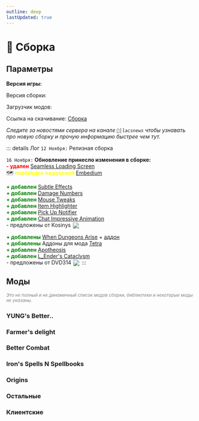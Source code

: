 ```yaml
---
outline: deep
lastUpdated: true
---
```


# 🔮 Сборка
## Параметры 

**Версия игры: <Badge type="info" text="1.20.1" />**

Версия сборки: <Badge type="tip" text="v3.50" />

Загрузчик модов: <Badge type="info" text="1.20.1 Forge" />

Ссылка на скачивание: [Сборка](https://drive.google.com/uc?export=download&id=1aG8czBV8oGXpzmeVNt7AoMiv6D9K18zM) 

*Следите за новостями сервера на канале `📰│lacsnews` чтобы узнавать про новую сборку и прочую  информацию быстрее чем тут.*

::: details Лог
`12 Ноября:` Релизная сборка 

`16 Ноября:` **Обновление принесло изменения в сборке:** <br/>
**<span style="color: red;">- удален</span>** [Seamless Loading Screen](https://www.curseforge.com/minecraft/mc-mods/seamless-loading-screen-forge) <br/>
🗺️ **<span style="color: yellow;">переведен на русский</span>** [Embedium](https://www.curseforge.com/minecraft/mc-mods/embeddium) <br/>

**<span style="color: green;">+ добавлен</span>** [Subtle Effects](https://modrinth.com/mod/subtle-effects) <br/>
**<span style="color: green;">+ добавлен</span>** [Damage Numbers](https://modrinth.com/mod/damagenumbers) <br/>
**<span style="color: green;">+ добавлен</span>** [Mouse Tweaks](https://modrinth.com/mod/mouse-tweaks) <br/>
**<span style="color: green;">+ добавлен</span>** [Item Highlighter](https://modrinth.com/mod/item-highlighter) <br/>
**<span style="color: green;">+ добавлен</span>** [Pick Up Notifier](https://modrinth.com/mod/pick-up-notifier) <br/>
**<span style="color: green;">+ добавлен</span>** [Chat Impressive Animation](https://modrinth.com/mod/chat-impressive-animation) <br/>
\- предложены от Kosinys <img src="https://api.mineatar.io/face/58650faf-08ae-438a-a1ce-ec99ba38c4e6?scale=3" style="display: inline; margin: 0 2px; vertical-align: middle;" /> 

**<span style="color: green;">+ добавлены</span>** [When Dungeons Arise](https://modrinth.com/mod/when-dungeons-arise) + [аддон](https://modrinth.com/mod/when-dungeons-arise-seven-seas) <br/>
**<span style="color: green;">+ добавлены</span>** Аддоны для мода [Tetra](https://www.curseforge.com/minecraft/mc-mods/tetra) <br/>
**<span style="color: green;">+ добавлен</span>** [Apotheosis](https://www.curseforge.com/minecraft/mc-mods/apotheosis) <br/>
**<span style="color: green;">+ добавлен</span>** [L_Ender's Cataclysm](https://modrinth.com/mod/l_enders-cataclysm) <br/>
\- предложены от DVD314 <img src="https://api.mineatar.io/face/9806b0b5-baa2-48c6-b70e-64af239a78eb?scale=3" style="display: inline; margin: 0 2px; vertical-align: middle;" />
:::

## Моды
*<span style="color: gray;"><sup>Это не полный и не динамичный список модов сборки, библиотеки и некоторые моды не указаны. </sup></span>*

### YUNG's Better.. <Badge type="warning" text="Новое" />
<Box :items="[
  { 
    name: 'Desert Temples', 
    link: 'https://modrinth.com/mod/yungs-better-desert-temples', 
    image: 'https://cdn.modrinth.com/data/XNlO7sBv/32fc82949e922ad9281ac9a8fe965afc04261848_96.webp', 
    color: '#00FF00', desc: 'Modrinth', tag: 'New' //icon: 'simple-icons:modrinth'
  },
  { 
    name: 'Dungeons', 
    link: 'https://modrinth.com/mod/yungs-better-dungeons', 
    image: 'https://cdn.modrinth.com/data/o1C1Dkj5/9b54b2d932a5a5b6565c93814935c04902f3179b_96.webp', 
    color: '#00FF00', desc: 'Modrinth', tag: 'New' //icon: 'simple-icons:modrinth'
  },
  { 
    name: 'Jungle Temples', 
    link: 'https://modrinth.com/mod/yungs-better-jungle-temples', 
    image: 'https://cdn.modrinth.com/data/z9Ve58Ih/a142b7d112fe6812592de7db2d2badb1398100a7_96.webp', 
    color: '#00FF00', desc: 'Modrinth', tag: 'New' //icon: 'simple-icons:modrinth'
  },
  { 
    name: 'Mineshafts', 
    link: 'https://modrinth.com/mod/yungs-better-mineshafts', 
    image: 'https://cdn.modrinth.com/data/HjmxVlSr/4e41ef8344db48b8368cd3d6f35844c8a619f446_96.webp', 
    color: '#00FF00', desc: 'Modrinth', tag: 'New' //icon: 'simple-icons:modrinth'
  },
  { 
    name: 'Nether Fortresses', 
    link: 'https://modrinth.com/mod/yungs-better-nether-fortresses', 
    image: 'https://cdn.modrinth.com/data/Z2mXHnxP/3c88dd70c00b5e47addd9fdeba53a7c96076088d_96.webp', 
    color: '#00FF00', desc: 'Modrinth', tag: 'New' //icon: 'simple-icons:modrinth'
  },
  { 
    name: 'Ocean Monuments', 
    link: 'https://modrinth.com/mod/yungs-better-ocean-monuments', 
    image: 'https://cdn.modrinth.com/data/3dT9sgt4/05c04c64ab9e5bf523701fa7bc0ac54adec25337_96.webp', 
    color: '#00FF00', desc: 'Modrinth',  tag: 'New'//icon: 'simple-icons:modrinth'
  },
  { 
    name: 'Witch Huts', 
    link: 'https://modrinth.com/mod/yungs-better-witch-huts', 
    image: 'https://cdn.modrinth.com/data/t5FRdP87/20d3e930ec0a010723df61df091160104294e0b0_96.webp', 
    color: '#00FF00', desc: 'Modrinth',  tag: 'New'//icon: 'simple-icons:modrinth'
  },
  { 
    name: 'Bridges', 
    link: 'https://modrinth.com/mod/yungs-bridges', 
    image: 'https://cdn.modrinth.com/data/Ht4BfYp6/b465e98ac5f2742cf52292e6649b6abb76665e8f_96.webp', 
    color: '#00FF00', desc: 'Modrinth', tag: 'New' //icon: 'simple-icons:modrinth'
  },
  { 
    name: 'Extras', 
    link: 'https://modrinth.com/mod/yungs-extras', 
    image: 'https://cdn.modrinth.com/data/ZYgyPyfq/153c00f1d64b90c8b5fd0c5136df91a65efc1df2_96.webp', 
    color: '#00FF00', desc: 'Modrinth', tag: 'New' //icon: 'simple-icons:modrinth'
  },
]"
/>

### Farmer's delight <Badge type="tip" text="Обнова" />
<Box :items="[
  { 
    name: 'Farmer\'s Delight', 
    link: 'https://www.curseforge.com/minecraft/mc-mods/farmers-delight', 
    image: 'https://media.forgecdn.net/avatars/thumbnails/396/11/256/256/637595005615179370.png', 
    color: '#FF0000', desc: 'Curseforge', 
  },
  { 
    name: 'Nether\'s Delight', 
    link: 'https://www.curseforge.com/minecraft/mc-mods/nethers-delight', 
    image: 'https://media.forgecdn.net/avatars/thumbnails/397/613/256/256/637598857629083481.png', 
    color: '#FF0000', desc: 'Curseforge', 
  },
   { 
    name: 'My Nether\'s Delight', 
    link: 'https://www.curseforge.com/minecraft/mc-mods/my-nethers-delight', 
    image: 'https://media.forgecdn.net/avatars/thumbnails/1036/230/256/256/638560666018816482.png', 
    color: '#FF0000', desc: 'Curseforge', tag: 'New'
  },
  { 
    name: 'Aquamirae Delight', 
    link: 'https://modrinth.com/mod/aquamirae-delight', 
    image: 'https://cdn.modrinth.com/data/cCXV545X/b5b15a5fdab90a6075408aae2ed1c204dbcf0043.png', 
    color: '#00FF00', desc: 'Modrinth', tag: 'New'//icon: 'simple-icons:modrinth'
  },
  { 
    name: 'Chef\'s Delight', 
    link: 'https://modrinth.com/mod/chefs-delight', 
    image: 'https://cdn.modrinth.com/data/pvcsfne4/4c31bd820651aaea721c87186a1007a415f1311e_96.webp', 
    color: '#00FF00', desc: 'Modrinth', tag: 'New' //icon: 'simple-icons:modrinth'
  },
  { 
    name: 'Corn Delight', 
    link: 'https://modrinth.com/mod/corn-delight', 
    image: 'https://cdn.modrinth.com/data/uxLAKWU8/cf30d49b57cd91cf2c06e850c8728151ce89a79a.png', 
    color: '#00FF00', desc: 'Modrinth', tag: 'New'//icon: 'simple-icons:modrinth'
  },
  { 
    name: 'Crabber\'s Delight', 
    link: 'https://modrinth.com/mod/crabbers-delight', 
    image: 'https://cdn.modrinth.com/data/gBGdVBJy/dda9137ec6e5a1abccbf921e100c20dcfa5cba2d.png', 
    color: '#00FF00', desc: 'Modrinth', tag: 'New'//icon: 'simple-icons:modrinth'
  },
  { 
    name: 'End\'s Delight', 
    link: 'https://modrinth.com/mod/ends-delight', 
    image: 'https://cdn.modrinth.com/data/yHN0njMr/bc333fa34161b1e4d3c2e185210bb558aa1d480a.png', 
    color: '#00FF00', desc: 'Modrinth', tag: 'New'//icon: 'simple-icons:modrinth'
  },
  { 
    name: 'Iron\'s Spells Delight', 
    link: 'https://modrinth.com/mod/irons-spells-delight', 
    image: 'https://cdn.modrinth.com/data/Ne9jukgU/dff6b43ae8b0148b2ab7cae12b14d4a0e19f59b6_96.webp', 
    color: '#00FF00', desc: 'Modrinth', tag: 'New'//icon: 'simple-icons:modrinth'
  },
  { 
    name: 'Miner\'s Delight', 
    link: 'https://modrinth.com/mod/miners-delight', 
    image: 'https://cdn.modrinth.com/data/qMxbM4BQ/0d6f967d3ad184dd296c62a9891e2b2b7d45f61d.png', 
    color: '#00FF00', desc: 'Modrinth', tag: 'New' //icon: 'simple-icons:modrinth'
  },
  { 
    name: 'More Delight', 
    link: 'https://modrinth.com/mod/more-delight', 
    image: 'https://cdn.modrinth.com/data/znHQQtuU/a0b97c0306ac9507bca7b81059fb146051596e08.gif', 
    color: '#00FF00', desc: 'Modrinth', tag: 'New'//icon: 'simple-icons:modrinth'
  },
]"
/>

### Better Combat <Badge type="tip" text="Обнова" />
<Box :items="[
  { 
    name: 'Better Combat', 
    link: 'https://www.curseforge.com/minecraft/mc-mods/better-combat-by-daedelus', 
    image: 'https://media.forgecdn.net/avatars/thumbnails/566/413/256/256/637925434672465483.png', 
    color: '#FF0000', desc: 'Curseforge', 
  },
  { 
    name: 'Aqua Combat', 
    link: 'https://modrinth.com/mod/aqua-combat', 
    image: 'https://cdn.modrinth.com/data/k9CzFr8q/dc9751a61cdb6e5e8764a8c44466d2781ae4085a_96.webp', 
    color: '#00FF00', desc: 'Modrinth', tag: 'New'//icon: 'simple-icons:modrinth'
  },
]"
/>

### Iron's Spells N Spellbooks <Badge type="tip" text="Обнова" />
<Box :items="[
  { 
      name: 'Spellbooks', 
      link: 'https://www.curseforge.com/minecraft/mc-mods/irons-spells-n-spellbooks', 
      image: 'https://media.forgecdn.net/avatars/thumbnails/871/265/256/256/638288661913483053.png', 
      color: '#FF0000', desc: 'Curseforge', 
  },
  { 
    name: 'Spells Gone Wrong', 
    link: 'https://modrinth.com/mod/spells-gone-wrong', 
    image: 'https://cdn.modrinth.com/data/4ugLsKOh/8a1bdbfdcfad7fd4d4079c1e5388086555186441_96.webp', 
    color: '#00FF00', desc: 'Modrinth', tag: 'New' //icon: 'simple-icons:modrinth'
  },
]"
/>


### Origins <Badge type="tip" text="Обнова" />
<Box :items="[
  { 
    name: 'Origins', 
    link: 'https://www.curseforge.com/minecraft/mc-mods/origins-forge', 
    image: 'https://media.forgecdn.net/avatars/thumbnails/373/582/256/256/637546267631048138.png', 
    color: '#FF0000', desc: 'Curseforge', 
  },
  { 
    name: 'Medieval Origins Revival', 
    link: 'https://modrinth.com/mod/medieval-origins-revival', 
    image: 'https://cdn.modrinth.com/data/3FJ8AhW0/3de152ce3176f3dfabfccbb7210a3fca70fae013.png', 
    color: '#FF0000', desc: 'Curseforge',  tag: 'New'
  },
]"
/>

### Остальные <Badge type="tip" text="Обнова" />
<Box :items="[
    { 
      name: 'Geophilic', 
      link: 'https://www.curseforge.com/minecraft/mc-mods/geophilic', 
      image: 'https://media.forgecdn.net/avatars/thumbnails/648/354/256/256/638049857735165515.png', 
      color: '#FF0000', desc: 'Curseforge', tag: 'New'
    },
    { 
      name: 'Elytra Slot', 
      link: 'https://www.curseforge.com/minecraft/mc-mods/elytra-slot', 
      image: 'https://media.forgecdn.net/avatars/thumbnails/209/40/256/256/636979175379460863.png', 
      color: '#FF0000', desc: 'Curseforge', tag: 'New'
    },
    { 
      name: 'Bountiful', 
      link: 'https://modrinth.com/mod/bountiful', 
      image: 'https://cdn.modrinth.com/data/BpwWFOVM/icon.png', 
      color: '#00FF00', desc: 'Modrinth', tag: 'New'//icon: 'simple-icons:modrinth'
    },
    { 
      name: 'Beans Backpacks', 
      link: 'https://modrinth.com/mod/beans-backpacks', 
      image: 'https://cdn.modrinth.com/data/kYt0MSgT/a4f927da775f3cebb015026004ee6fb9a86f7592_96.webp', 
      color: '#00FF00', desc: 'Modrinth', tag: 'New' //icon: 'simple-icons:modrinth' 
    },
    { 
      name: 'Stellarity', 
      link: 'https://modrinth.com/datapack/stellarity', 
      image: 'https://cdn.modrinth.com/data/bZgeDzN8/29e68b62071c7a73e09c3ec8da8c0016d4582b55_96.webp', 
      color: '#00FF00', desc: 'Modrinth', tag: 'New'//icon: 'simple-icons:modrinth'
    },
    { 
      name: 'Antique Atlas 4', 
      link: 'https://modrinth.com/mod/antique-atlas-4', 
      image: 'https://cdn.modrinth.com/data/Y5Ve4Ui4/afa76ec243b9fcfbbdc164f1d960747e99cab704.png', 
      color: '#00FF00', desc: 'Modrinth', tag: 'New'//icon: 'simple-icons:modrinth'
    },
    { 
      name: 'Arts & Crafts', 
      link: 'https://modrinth.com/mod/artsandcrafts', 
      image: 'https://cdn.modrinth.com/data/JI9mEkvq/ab8c87c86a7216bb8c064f1d9ebdbb00b56affc3.png', 
      color: '#00FF00', desc: 'Modrinth', tag: 'New'//icon: 'simple-icons:modrinth'
    },
    { 
      name: 'Alex\'s Mobs', 
      link: 'https://www.curseforge.com/minecraft/mc-mods/alexs-mobs', 
      image: 'https://media.forgecdn.net/avatars/thumbnails/543/777/256/256/637874731161865623.jpeg', 
      color: '#FF0000', desc: 'Curseforge', 
    },
    { 
      name: 'Artifacts', 
      link: 'https://www.curseforge.com/minecraft/mc-mods/artifacts', 
      image: 'https://media.forgecdn.net/avatars/thumbnails/444/622/256/256/637699815276651872.png', 
      color: '#FF0000', desc: 'Curseforge', 
    },
    { 
      name: 'Exposure', 
      link: 'https://www.curseforge.com/minecraft/mc-mods/exposure', 
      image: 'https://media.forgecdn.net/avatars/thumbnails/1029/426/256/256/638551434733696364_animated.gif', 
      color: '#FF0000', desc: 'Curseforge', 
    },
    { 
      name: 'Target Dummy', 
      link: 'https://www.curseforge.com/minecraft/mc-mods/mmmmmmmmmmmm', 
      image: 'https://media.forgecdn.net/avatars/thumbnails/727/100/256/256/638080208599452100.png', 
      color: '#FF0000', desc: 'Curseforge', 
    },
    { 
      name: 'Etched', 
      link: 'https://www.curseforge.com/minecraft/mc-mods/etched', 
      image: 'https://media.forgecdn.net/avatars/thumbnails/939/472/256/256/638419301379970746.png', 
      color: '#FF0000', desc: 'Curseforge', 
    },
    { 
      name: 'Another Furniture', 
      link: 'https://www.curseforge.com/minecraft/mc-mods/another-furniture', 
      image: 'https://media.forgecdn.net/avatars/thumbnails/531/947/256/256/637854788299840042.png', 
      color: '#FF0000', desc: 'Curseforge', 
    },
    { 
      name: 'Ribbits', 
      link: 'https://www.curseforge.com/minecraft/mc-mods/ribbits', 
      image: 'https://media.forgecdn.net/avatars/thumbnails/1013/839/256/256/638538895773776677.png', 
      color: '#FF0000', desc: 'Curseforge', 
    },
    { 
      name: 'Mob Variants', 
      link: 'https://www.curseforge.com/minecraft/mc-mods/more-mob-variants', 
      image: 'https://media.forgecdn.net/avatars/thumbnails/629/271/256/256/638027075824799126.png', 
      color: '#FF0000', desc: 'Curseforge', 
    },
    { 
      name: 'Lootr', 
      link: 'https://www.curseforge.com/minecraft/mc-mods/lootr', 
      image: 'https://media.forgecdn.net/avatars/thumbnails/337/5/256/256/637473842688195004.png', 
      color: '#FF0000', desc: 'Curseforge', 
    },
    { 
      name: 'Aquamirae', 
      link: 'https://www.curseforge.com/minecraft/mc-mods/ob-aquamirae', 
      image: 'https://media.forgecdn.net/avatars/thumbnails/464/755/256/256/637744772991786976.png', 
      color: '#FF0000', desc: 'Curseforge', 
    },
    ]"
/>

### Клиентские <Badge type="tip" text="Обнова" />
<Box :items="[
    { 
      name: 'Screenshot Viewer', 
      link: 'https://www.curseforge.com/minecraft/mc-mods/screenshot-viewer', 
      image: 'https://media.forgecdn.net/avatars/thumbnails/627/914/64/64/638023801589782702.png', 
      color: '#FF0000', desc: 'Curseforge', tag: 'New'//icon: 'simple-icons:curseforge'
    },
    { 
      name: 'CameraOverhaul', 
      link: 'https://www.curseforge.com/minecraft/mc-mods/cameraoverhaul', 
      image: 'https://media.forgecdn.net/avatars/thumbnails/317/804/64/64/637422829433375470.png', 
      color: '#FF0000', desc: 'Curseforge', tag: 'New'//icon: 'simple-icons:curseforge'
    },
    { 
      name: 'Sinytra Connector', 
      link: 'https://www.curseforge.com/minecraft/mc-mods/sinytra-connector', 
      image: 'https://media.forgecdn.net/avatars/thumbnails/850/655/64/64/638252277608029851.png', 
      color: '#FF0000', desc: 'Curseforge', tag: 'New'//icon: 'simple-icons:curseforge'
    },
    { 
      name: 'JEI', 
      link: 'https://www.curseforge.com/minecraft/mc-mods/jei', 
      image: 'https://media.forgecdn.net/avatars/thumbnails/29/69/256/256/635838945588716414.jpeg', 
      color: '#FF0000', desc: 'Curseforge', //icon: 'simple-icons:curseforge'
    },
    { 
      name: 'Dynamic Crosshair', 
      link: 'https://www.curseforge.com/minecraft/mc-mods/dynamic-crosshair', 
      image: 'https://media.forgecdn.net/avatars/thumbnails/547/853/256/256/637882438968201811.png', 
      color: '#FF0000', desc: 'Curseforge', //icon: 'simple-icons:curseforge'
    },
    { 
      name: 'Plasmo Voice', 
      link: 'https://modrinth.com/plugin/plasmo-voice', 
      image: 'https://cdn.modrinth.com/data/1bZhdhsH/72c1641d4af92d93546958a2c87e0b5fd1c3f650_96.webp', 
      color: '#00FF00', desc: 'Modrinth', //icon: 'simple-icons:modrinth'
    },
    { 
      name: 'Embeddium', 
      link: 'https://www.curseforge.com/minecraft/mc-mods/embeddium', 
      image: 'https://media.forgecdn.net/avatars/thumbnails/893/778/256/256/638336829931216743.png', 
      color: '#FF0000', desc: 'Curseforge', //icon: 'simple-icons:curseforge'
    },
    { 
      name: 'Jade 🔍', 
      link: 'https://www.curseforge.com/minecraft/mc-mods/jade', 
      image: 'https://media.forgecdn.net/avatars/thumbnails/207/323/256/256/636965628804677340.png', 
      color: '#FF0000', desc: 'Curseforge', //icon: 'simple-icons:curseforge'
    },
    { 
      name: 'Not En. Anim.', 
      link: 'https://modrinth.com/mod/not-enough-animations', 
      image: 'https://cdn.modrinth.com/data/MPCX6s5C/b97fd5f7a893165052408b747286d6eb38d57abb_96.webp', 
      color: '#00FF00', desc: 'Modrinth', //icon: 'simple-icons:modrinth'
    },
    { 
      name: 'FancyMenu', 
      link: 'https://www.curseforge.com/minecraft/mc-mods/fancymenu', 
      image: 'https://media.forgecdn.net/avatars/thumbnails/935/544/256/256/638412386316055428.png', 
      color: '#FF0000', desc: 'Curseforge', //icon: 'simple-icons:curseforge'
    },
    { 
      name: 'AppleSkin', 
      link: 'https://www.curseforge.com/minecraft/mc-mods/appleskin', 
      image: 'https://media.forgecdn.net/avatars/thumbnails/47/527/256/256/636066936394500688.png', 
      color: '#FF0000', desc: 'Curseforge', //icon: 'simple-icons:curseforge'
    },
    { 
      name: 'Subtle Effects', 
      link: 'https://modrinth.com/mod/subtle-effects', 
      image: 'https://cdn.modrinth.com/data/4q8UOK1d/8a5d3febe9a9badba435a3f66a49668d04ada01f_96.webp', 
      color: '#00FF00', desc: 'Modrinth', //icon: 'simple-icons:modrinth'
    },
    { 
      name: 'Damage Numbers', 
      link: 'https://modrinth.com/mod/damagenumbers', 
      image: 'https://cdn.modrinth.com/data/iWdXs2dQ/a267af77da4c8380e57bfa8258a5abd3b98547cc.png', 
      color: '#00FF00', desc: 'Modrinth', //icon: 'simple-icons:modrinth'
    },
    { 
      name: 'Mouse Tweaks', 
      link: 'https://modrinth.com/mod/mouse-tweaks', 
      image: 'https://cdn.modrinth.com/data/aC3cM3Vq/6c0eaa4e60a9c87f4766f222ff63286f09da32c0_96.webp', 
      color: '#00FF00', desc: 'Modrinth', //icon: 'simple-icons:modrinth'
    },
    { 
      name: 'Item Highlighter', 
      link: 'https://modrinth.com/mod/item-highlighter', 
      image: 'https://cdn.modrinth.com/data/cVNW5lr6/5e15f8c53ea36ca5391cdd9bbdea33261fa4c18d_96.webp', 
      color: '#00FF00', desc: 'Modrinth', //icon: 'simple-icons:modrinth'
    },
    { 
      name: 'Pick Up Notifier', 
      link: 'https://modrinth.com/mod/pick-up-notifier', 
      image: 'https://cdn.modrinth.com/data/ZX66K16c/8005a3a223dde914bebce0639db1127950cc6c1b_96.webp', 
      color: '#00FF00', desc: 'Modrinth', //icon: 'simple-icons:modrinth'
    },
    { 
      name: 'Chat Impressive Animation', 
      link: 'https://modrinth.com/mod/chat-impressive-animation', 
      image: 'https://cdn.modrinth.com/data/DnL1AGAI/94dc7f885aff308e6af79d12f8f3d9923a413d09_96.webp', 
      color: '#00FF00', desc: 'Modrinth', //icon: 'simple-icons:modrinth'
    },
    ]"
/>